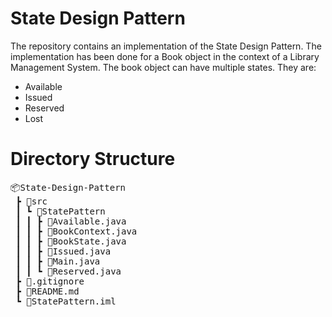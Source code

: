 # State Design Pattern

The repository contains an implementation of the State Design Pattern. The implementation has been done for a Book object in the context of a Library Management System. The book object can have multiple states. They are:

- Available
- Issued
- Reserved
- Lost

# Directory Structure

<pre>
📦State-Design-Pattern
 ┣ 📂src
 ┃ ┗ 📂StatePattern
 ┃ ┃ ┣ 📜Available.java
 ┃ ┃ ┣ 📜BookContext.java
 ┃ ┃ ┣ 📜BookState.java
 ┃ ┃ ┣ 📜Issued.java
 ┃ ┃ ┣ 📜Main.java
 ┃ ┃ ┗ 📜Reserved.java
 ┣ 📜.gitignore
 ┣ 📜README.md
 ┗ 📜StatePattern.iml
</pre>
